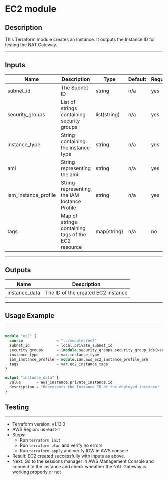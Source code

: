 # EC2 module

## Description

This Terraform module creates an Instance. It outputs the Instance ID for testing the NAT Gateway.

---

## Inputs

| Name                 | Description                                        | Type         | Default | Required |
| -------------------- | -------------------------------------------------- | ------------ | ------- | -------- |
| subnet_id            | The Subnet ID                                      | string       | n/a     | yes      |
| security_groups      | List of strings containing security groups         | list(string) | n/a     | yes      |
| instance_type        | String containing the instance type                | string       | n/a     | yes      |
| ami                  | String representing the ami                        | string       | n/a     | yes      |
| iam_instance_profile | String representing the IAM Instance Profile       | string       | n/a     | yes      |
| tags                 | Map of strings containing tags of the EC2 resource | map(string)  | n/a     | no       |

---

## Outputs

| Name          | Description                        |
| ------------- | ---------------------------------- |
| instance_data | The ID of the created EC2 instance |

---

## Usage Example

---

```terraform

module "ec2" {
  source               = "../modules/ec2"
  subnet_id            = local.private_subnet_id
  security_groups      = [module.security_groups.security_group_ids[var.key_for_sg]]
  instance_type        = var.instance_type
  iam_instance_profile = module.iam.aws_ec2_instance_profile_arn
  tags                 = var.ec2_instance_tags
}

output "instance_data" {
  value       = aws_instance.private_instance.id
  description = "Represents the Instance ID of the deployed instance"
}


```

## Testing

---

- Terraform version: v1.13.0
- AWS Region: us-east-1
- Steps:
  - Run `terraform init`
  - Run `terraform plan` and verify no errors
  - Run `terraform apply` and verify IGW in AWS console
- Result: EC2 created successfully with inputs as above.
- Next: Go to the sessions manager in AWS Management Console and connect to the instance and check wheather the NAT Gateway is working properly or not
